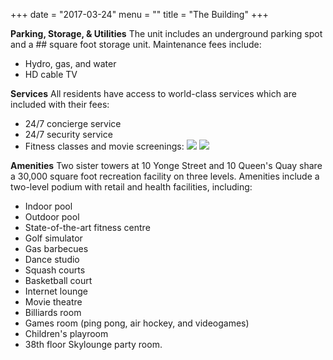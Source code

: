 +++
date = "2017-03-24"
menu = ""
title = "The Building"
+++
**Parking, Storage, & Utilities** 
The unit includes an underground parking spot and a ## square foot storage unit.
Maintenance fees include:
 - Hydro, gas, and water
 - HD cable TV

**Services** 
All residents have access to world-class services which are included with their fees:
 - 24/7 concierge service
 - 24/7 security service
 - Fitness classes and movie screenings:
![](http://res.cloudinary.com/dj68jte5c/image/upload/v1489976273/World_Trade_-_Mar_2017-1_mf0dvq.png)
![](http://res.cloudinary.com/dj68jte5c/image/upload/v1489976271/World_Trade_-_Mar_2017-2_nhbnyp.png)

**Amenities** 
Two sister towers at 10 Yonge Street and 10 Queen's Quay share a 30,000 square foot recreation facility on three levels. Amenities include a two-level podium with retail and health facilities, including:

 - Indoor pool
 - Outdoor pool
 - State-of-the-art fitness centre
 - Golf simulator
 - Gas barbecues
 - Dance studio
 - Squash courts
 - Basketball court
 - Internet lounge
 - Movie theatre
 - Billiards room
 - Games room (ping pong, air hockey, and videogames)
 - Children's playroom
 - 38th floor Skylounge party room.
